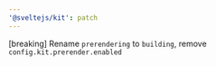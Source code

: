 ```yaml
---
'@sveltejs/kit': patch
---
```


[breaking] Rename `prerendering` to `building`, remove `config.kit.prerender.enabled`
